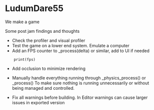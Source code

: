 # LudumDare55
We make a game


Some post jam findings and thoughts
* Check the profiler and visual profiler
* Test the game on a lower end system. Emulate a computer
* Add an FPS counter
to _process(delta) or similar, add to UI if needed
``` var fps = Engine.get_frames_per_second()
    print(fps)
```	
* Add occlusion to minimize rendering

* Manually handle everything running through _physics_process() or _process()
	To make sure nothing is running unnecessarily or without being managed and controlled.

* Fix all warnings before building. In Editor warnings can cause larger issues in exported version

